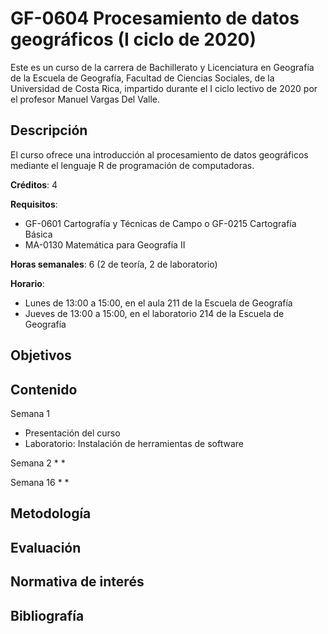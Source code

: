 # GF-0604 Procesamiento de datos geográficos (I ciclo de 2020)
Este es un curso de la carrera de Bachillerato y Licenciatura en Geografía de la Escuela de Geografía, Facultad de Ciencias Sociales, de la Universidad de Costa Rica, impartido durante el I ciclo lectivo de 2020 por el profesor Manuel Vargas Del Valle.

## Descripción
El curso ofrece una introducción al procesamiento de datos geográficos mediante el lenguaje R de programación de computadoras.

**Créditos**: 4

**Requisitos**:
* GF-0601 Cartografía y Técnicas de Campo o GF-0215 Cartografía Básica
* MA-0130 Matemática para Geografía II

**Horas semanales**: 6 (2 de teoría, 2 de laboratorio)

**Horario**:
* Lunes de 13:00 a 15:00, en el aula 211 de la Escuela de Geografía
* Jueves de 13:00 a 15:00, en el laboratorio 214 de la Escuela de Geografía

## Objetivos

## Contenido
Semana 1
* Presentación del curso
* Laboratorio: Instalación de herramientas de software

Semana 2
*
*

Semana 16
*
*

## Metodología

## Evaluación

## Normativa de interés

## Bibliografía
